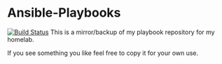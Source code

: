 # Ansible-Playbooks
[![Build Status](http://jenkins.firecor.me/buildStatus/icon?job=ansible-deploy)](http://jenkins.firecor.me/job/ansible-deploy/)
This is a mirror/backup of my playbook repository for my homelab.

If you see something you like feel free to copy it for your own use.

